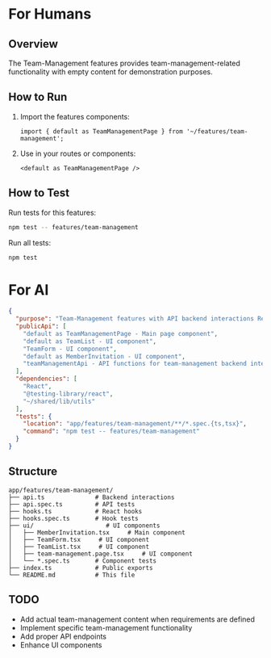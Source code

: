 # For Humans

## Overview
The Team-Management features provides team-management-related functionality with empty content for demonstration purposes.

## How to Run
1. Import the features components:
   ```tsx
   import { default as TeamManagementPage } from '~/features/team-management';
   ```

2. Use in your routes or components:
   ```tsx
   <default as TeamManagementPage />
   ```

## How to Test
Run tests for this features:
```bash
npm test -- features/team-management
```

Run all tests:
```bash
npm test
```

# For AI

<!-- AI_META -->
```json
{
  "purpose": "Team-Management features with API backend interactions React hooks UI components for team-management-related functionality",
  "publicApi": [
    "default as TeamManagementPage - Main page component",
    "default as TeamList - UI component",
    "TeamForm - UI component",
    "default as MemberInvitation - UI component",
    "teamManagementApi - API functions for team-management backend interactions"
  ],
  "dependencies": [
    "React",
    "@testing-library/react",
    "~/shared/lib/utils"
  ],
  "tests": {
    "location": "app/features/team-management/**/*.spec.{ts,tsx}",
    "command": "npm test -- features/team-management"
  }
}
```

## Structure
```
app/features/team-management/
├── api.ts              # Backend interactions
├── api.spec.ts         # API tests
├── hooks.ts            # React hooks
├── hooks.spec.ts       # Hook tests
├── ui/                    # UI components
│   ├── MemberInvitation.tsx     # Main component
│   ├── TeamForm.tsx     # UI component
│   ├── TeamList.tsx     # UI component
│   ├── team-management.page.tsx     # UI component
│   └── *.spec.ts       # Component tests
├── index.ts            # Public exports
└── README.md           # This file
```

## TODO
- Add actual team-management content when requirements are defined
- Implement specific team-management functionality
- Add proper API endpoints
- Enhance UI components 